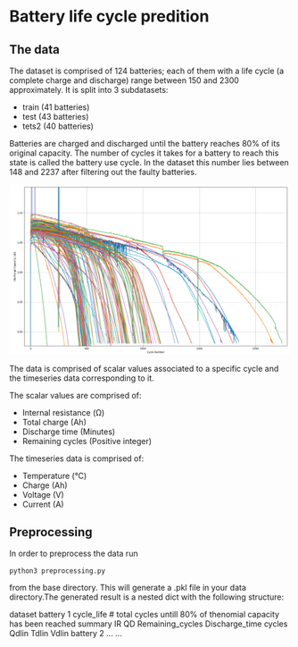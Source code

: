 # Battery life cycle predition

## The data

The dataset is comprised of 124 batteries; each of them with a life cycle (a complete charge and discharge) range between 150 and 2300 approximately. It is split into 3 subdatasets:
 * train (41 batteries)
 * test (43 batteries)
 * tets2 (40 batteries)

Batteries are charged and discharged until the battery reaches 80% of its original capacity. The number of cycles it takes for a battery to reach this state is called the battery use cycle. In the dataset this number lies between 148 and 2237 after filtering out the faulty batteries.

![](cycle_number_VS_discharge_capacity.png)

The data is comprised of scalar values associated to a specific cycle and the timeseries data corresponding to it.

The scalar values are comprised of:

 * Internal resistance (Ω)
 * Total charge (Ah)
 * Discharge time (Minutes)
 * Remaining cycles (Positive integer)
 
The timeseries data is comprised of: 

 * Temperature (°C)
 * Charge (Ah)
 * Voltage (V)
 * Current (A)

## Preprocessing

In order to preprocess the data run

```
python3 preprocessing.py
```

from the base directory. This will generate a .pkl file in your data directory.The generated result is a nested dict with the following structure:

dataset
    battery 1
        cycle_life
            # total cycles untill 80% of thenomial capacity has been reached
        summary
            IR
            QD
            Remaining_cycles
            Discharge_time
        cycles
            Qdlin
            Tdlin
            Vdlin
    battery 2
        ...
            ...


